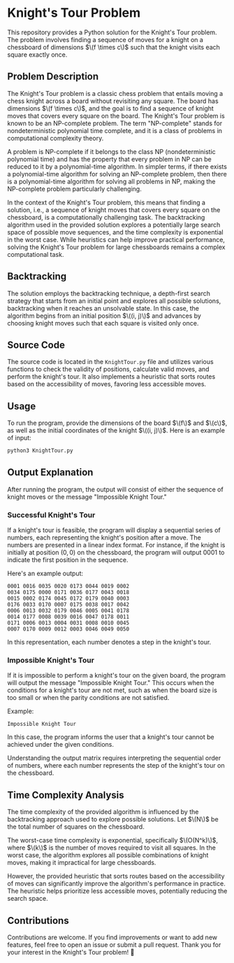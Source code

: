# Knight's Tour Problem

This repository provides a Python solution for the Knight's Tour problem. The problem involves finding a sequence of moves for a knight on a chessboard of dimensions $\(f \times c\)$ such that the knight visits each square exactly once.

## Problem Description

The Knight's Tour problem is a classic chess problem that entails moving a chess knight across a board without revisiting any square. The board has dimensions $\(f \times c\)$, and the goal is to find a sequence of knight moves that covers every square on the board.
The Knight's Tour problem is known to be an NP-complete problem. The term "NP-complete" stands for nondeterministic polynomial time complete, and it is a class of problems in computational complexity theory.

A problem is NP-complete if it belongs to the class NP (nondeterministic polynomial time) and has the property that every problem in NP can be reduced to it by a polynomial-time algorithm. In simpler terms, if there exists a polynomial-time algorithm for solving an NP-complete problem, then there is a polynomial-time algorithm for solving all problems in NP, making the NP-complete problem particularly challenging.

In the context of the Knight's Tour problem, this means that finding a solution, i.e., a sequence of knight moves that covers every square on the chessboard, is a computationally challenging task. The backtracking algorithm used in the provided solution explores a potentially large search space of possible move sequences, and the time complexity is exponential in the worst case. While heuristics can help improve practical performance, solving the Knight's Tour problem for large chessboards remains a complex computational task.

## Backtracking

The solution employs the backtracking technique, a depth-first search strategy that starts from an initial point and explores all possible solutions, backtracking when it reaches an unsolvable state. In this case, the algorithm begins from an initial position $\((i, j)\)$ and advances by choosing knight moves such that each square is visited only once.

## Source Code

The source code is located in the `KnightTour.py` file and utilizes various functions to check the validity of positions, calculate valid moves, and perform the knight's tour. It also implements a heuristic that sorts routes based on the accessibility of moves, favoring less accessible moves.

## Usage

To run the program, provide the dimensions of the board $\(f\)$ and $\(c\)$, as well as the initial coordinates of the knight $\((i, j)\)$. Here is an example of input:

```bash
python3 KnightTour.py
```

## Output Explanation

After running the program, the output will consist of either the sequence of knight moves or the message "Impossible Knight Tour." 

### Successful Knight's Tour

If a knight's tour is feasible, the program will display a sequential series of numbers, each representing the knight's position after a move. The numbers are presented in a linear index format. For instance, if the knight is initially at position $(0, 0)$ on the chessboard, the program will output $0001$ to indicate the first position in the sequence.

Here's an example output:

```plaintext
0001 0016 0035 0020 0173 0044 0019 0002 
0034 0175 0000 0171 0036 0177 0043 0018 
0015 0002 0174 0045 0172 0179 0040 0003 
0176 0033 0170 0007 0175 0038 0017 0042 
0006 0013 0032 0179 0046 0005 0041 0178 
0014 0177 0008 0039 0016 0047 0178 0011 
0171 0006 0013 0004 0031 0008 0010 0045 
0007 0170 0009 0012 0003 0046 0049 0050 
```

In this representation, each number denotes a step in the knight's tour.

### Impossible Knight's Tour

If it is impossible to perform a knight's tour on the given board, the program will output the message "Impossible Knight Tour." This occurs when the conditions for a knight's tour are not met, such as when the board size is too small or when the parity conditions are not satisfied.

Example:

```plaintext
Impossible Knight Tour
```

In this case, the program informs the user that a knight's tour cannot be achieved under the given conditions.

Understanding the output matrix requires interpreting the sequential order of numbers, where each number represents the step of the knight's tour on the chessboard.

## Time Complexity Analysis

The time complexity of the provided algorithm is influenced by the backtracking approach used to explore possible solutions. Let $\(N\)$ be the total number of squares on the chessboard.

The worst-case time complexity is exponential, specifically $\(O(N^k)\)$, where $\(k\)$ is the number of moves required to visit all squares. In the worst case, the algorithm explores all possible combinations of knight moves, making it impractical for large chessboards.

However, the provided heuristic that sorts routes based on the accessibility of moves can significantly improve the algorithm's performance in practice. The heuristic helps prioritize less accessible moves, potentially reducing the search space.

## Contributions

Contributions are welcome. If you find improvements or want to add new features, feel free to open an issue or submit a pull request. Thank you for your interest in the Knight's Tour problem! 🚀



